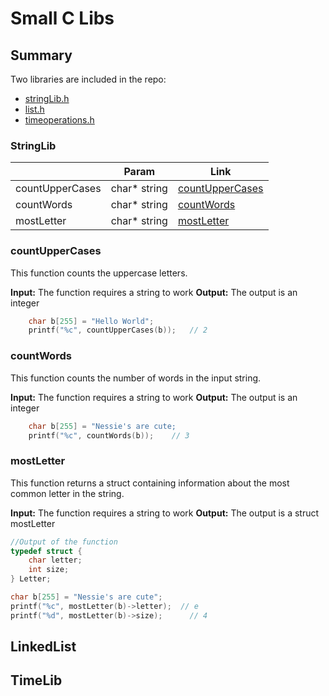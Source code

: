 # Small C Libs

## Summary

Two libraries are included in the repo:
- [stringLib.h](#stringlib)
- [list.h](#linkedlist)
- [timeoperations.h](#timelib)

### StringLib
|                 | Param        | Link                                |
|-----------------|--------------|-------------------------------------|
| countUpperCases | char* string | [countUpperCases](#countUpperCases) |
| countWords      | char* string | [countWords](#countWords)           |
| mostLetter      | char* string | [mostLetter](#mostLetter)           |

### countUpperCases

This function counts the uppercase letters.


**Input:** The function requires a string to work
**Output:** The output is an integer

```c
    char b[255] = "Hello World";
    printf("%c", countUpperCases(b));   // 2
```

### countWords

This function counts the number of words in the input string.

**Input:** The function requires a string to work
**Output:** The output is an integer

```c
    char b[255] = "Nessie's are cute;
    printf("%c", countWords(b));    // 3
```

### mostLetter

This function returns a struct containing information about the most common letter in the string.

**Input:** The function requires a string to work
**Output:** The output is a struct mostLetter

```c
//Output of the function
typedef struct {
    char letter;
    int size;
} Letter;
```

```c
char b[255] = "Nessie's are cute";
printf("%c", mostLetter(b)->letter);  // e
printf("%d", mostLetter(b)->size);      // 4
```

## LinkedList

## TimeLib

